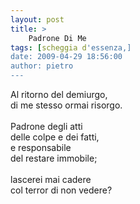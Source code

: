 ```yaml
---
layout: post
title: >
    Padrone Di Me
tags: [scheggia d'essenza,]
date: 2009-04-29 18:56:00
author: pietro
---
```

Al ritorno del demiurgo,<br/>di me stesso ormai risorgo.<br/><br/>Padrone degli atti<br/>delle colpe e dei fatti,<br/>e responsabile<br/>del restare immobile;<br/><br/>lascerei mai cadere<br/>col terror di non vedere?

